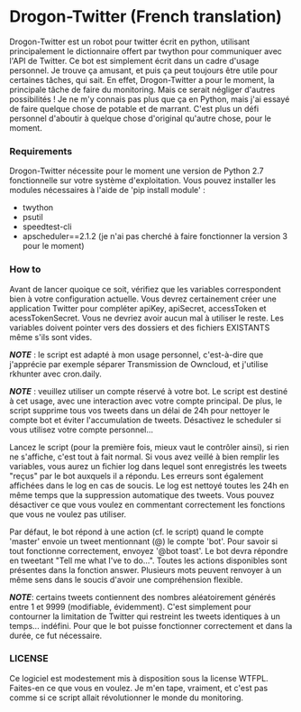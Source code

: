 # Drogon-Twitter (French translation)
Drogon-Twitter est un robot pour twitter écrit en python, utilisant principalement le dictionnaire offert par twython pour communiquer avec l'API de Twitter. Ce bot est simplement écrit dans un cadre d'usage personnel. Je trouve ça amusant, et puis ça peut toujours être utile pour certaines tâches, qui sait. En effet, Drogon-Twitter a pour le moment, la principale tâche de faire du monitoring. Mais ce serait négliger d'autres possibilités ! Je ne m'y connais pas plus que ça en Python, mais j'ai essayé de faire quelque chose de potable et de marrant. C'est plus un défi personnel d'aboutir à quelque chose d'original qu'autre chose, pour le moment.

### Requirements
Drogon-Twitter nécessite pour le moment une version de Python 2.7 fonctionnelle sur votre système d'exploitation. Vous pouvez installer les modules nécessaires à l'aide de 'pip install module' :
- twython
- psutil
- speedtest-cli
- apscheduler==2.1.2 (je n'ai pas cherché à faire fonctionner la version 3 pour le moment)

### How to
Avant de lancer quoique ce soit, vérifiez que les variables correspondent bien à votre configuration actuelle. Vous devrez certainement créer une application Twitter pour compléter apiKey, apiSecret, accessToken et acessTokenSecret. Vous ne devriez avoir aucun mal à utiliser le reste. Les variables doivent pointer vers des dossiers et des fichiers EXISTANTS même s'ils sont vides.

___NOTE___ : le script est adapté à mon usage personnel, c'est-à-dire que j'apprécie par exemple séparer Transmission de Owncloud, et j'utilise rkhunter avec cron.daily.

___NOTE___ : veuillez utiliser un compte réservé à votre bot. Le script est destiné à cet usage, avec une interaction avec votre compte principal. De plus, le script supprime tous vos tweets dans un délai de 24h pour nettoyer le compte bot et éviter l'accumulation de tweets. Désactivez le scheduler si vous utilisez votre compte personnel...

Lancez le script (pour la première fois, mieux vaut le contrôler ainsi), si rien ne s'affiche, c'est tout à fait normal. Si vous avez veillé à bien remplir les variables, vous aurez un fichier log dans lequel sont enregistrés les tweets "reçus" par le bot auxquels il a répondu. Les erreurs sont également affichées dans le log en cas de soucis. Le log est nettoyé toutes les 24h en même temps que la suppression automatique des tweets. Vous pouvez désactiver ce que vous voulez en commentant correctement les fonctions que vous ne voulez pas utiliser.

Par défaut, le bot répond à une action (cf. le script) quand le compte 'master' envoie un tweet mentionnant (@) le compte 'bot'. Pour savoir si tout fonctionne correctement, envoyez '@bot toast'. Le bot devra répondre en tweetant "Tell me what I've to do...". Toutes les actions disponibles sont présentes dans la fonction answer. Plusieurs mots peuvent renvoyer à un même sens dans le soucis d'avoir une compréhension flexible.

___NOTE___: certains tweets contiennent des nombres aléatoirement générés entre 1 et 9999 (modifiable, évidemment). C'est simplement pour contourner la limitation de Twitter qui restreint les tweets identiques à un temps... indéfini. Pour que le bot puisse fonctionner correctement et dans la durée, ce fut nécessaire.

### LICENSE
Ce logiciel est modestement mis à disposition sous la license WTFPL. Faites-en ce que vous en voulez. Je m'en tape, vraiment, et c'est pas comme si ce script allait révolutionner le monde du monitoring.

